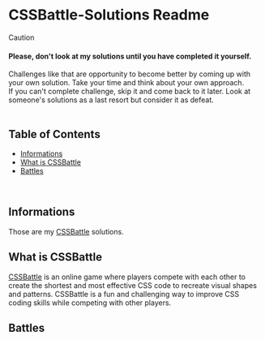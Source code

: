 # CSSBattle-Solutions Readme
> [!CAUTION]  
> <h4>Please, don't look at my solutions until you have completed it yourself.</h4>
> Challenges like that are opportunity to become better by coming up with your own solution. Take your time and think about your own approach.<br>
> If you can't complete challenge, skip it and come back to it later. Look at someone's solutions as a last resort but consider it as defeat.

<br>

## Table of Contents
* [Informations](#informations)
* [What is CSSBattle](#what-is-cssbattle)
* [Battles](#battles)

<br>

## Informations
Those are my [CSSBattle](https://cssbattle.dev) solutions.

## What is CSSBattle
[CSSBattle](https://cssbattle.dev) is an online game where players compete with each other to create the shortest and most effective CSS code to recreate visual shapes and patterns. 
CSSBattle is a fun and challenging way to improve CSS coding skills while competing with other players.

## Battles
